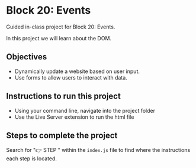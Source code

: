 # Block 20: Events

Guided in-class project for Block 20: Events.

In this project we will learn about the DOM.

## Objectives
* Dynamically update a website based on user input.
* Use forms to allow users to interact with data.

## Instructions to run this project

- Using your command line, navigate into the project folder
- Use the Live Server extension to run the html file 

## Steps to complete the project
Search for "👉 STEP " within the `index.js` file to find where the instructions each step is located.
